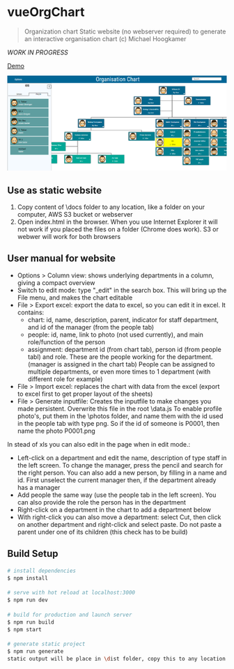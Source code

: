 # vueOrgChart

> Organization chart
Static website (no webserver required) to generate an interactive organisation chart
(c) Michael Hoogkamer

*WORK IN PROGRESS*


[Demo](https://hoogkamer.github.io/vue-org-chart/)

![Screenshot](/assets/img/Screenshot.PNG?raw=true "Screenshot")

## Use as static website

1. Copy content of \docs folder to any location, like a folder on your computer, AWS S3 bucket or webserver
2. Open index.html in the browser. When you use Internet Explorer it will not work if you placed the files on a folder (Chrome does work). S3 or webwer will work for both browsers

## User manual for website
- Options > Column view: shows underlying departments in a column, giving a compact overview
- Switch to edit mode: type "_edit" in the search box. This will bring up the File menu, and makes the chart editable
- File > Export excel: export the data to excel, so you can edit it in excel. It contains:
    - chart: id, name, description, parent, indicator for staff department, and id of the manager (from the people tab)
    - people: id, name, link to photo (not used currently), and main role/function of the person
    - assignment: department id (from chart tab), person id (from people tabl) and role. These are the people working for the department. (manager is assigned in the chart tab)
        People can be assigned to multiple departments, or even more times to 1 department (with different role for example)
- File > Import excel: replaces the chart with data from the excel (export to excel first to get proper layout of the sheets)
- File > Generate inputfile: Creates the inputfile to make changes you made persistent. Overwrite this file in the root \data.js
        To enable profile photo's, put them in the \photos folder, and name them with the id used in the people tab with type png. So if the id of someone is P0001, then name the photo P0001.png

In stead of xls you can also edit in the page when in edit mode.:

- Left-click on a department and edit the name, description of type staff in the left screen. To change the manager, press the pencil and search for the right person. You can also add a new person, by filling in a name and id. First unselect the current manager then, if the department already has a manager
- Add people the same way (use the people tab in the left screen). You can also provide the role the person has in the department
- Right-click on a department in the chart to add a department below
- With right-click you can also move a department: select Cut, then click on another department and right-click and select paste. Do not paste a parent under one of its children (this check has to be build)

## Build Setup

``` bash
# install dependencies
$ npm install

# serve with hot reload at localhost:3000
$ npm run dev

# build for production and launch server
$ npm run build
$ npm start

# generate static project
$ npm run generate
static output will be place in \dist folder, copy this to any location
```
